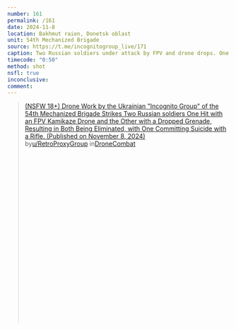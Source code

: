 ```yaml
---
number: 161
permalink: /161
date: 2024-11-8
location: Bakhmut raion, Donetsk oblast
unit: 54th Mechanized Brigade
source: https://t.me/incognitogroup_live/171
caption: Two Russian soldiers under attack by FPV and drone drops. One is dead, the other one decides to shoot himself with disturbing aftermath closeup
timecode: "0:50"
method: shot
nsfl: true
inconclusive: 
comment: 
---
```

<blockquote class="reddit-embed-bq" style="height:500px" data-embed-height="721"><a href="https://www.reddit.com/r/DroneCombat/comments/1gmu4fs/nsfw_18_drone_work_by_the_ukrainian_incognito/">(NSFW 18+) Drone Work by the Ukrainian "Incognito Group" of the 54th Mechanized Brigade Strikes Two Russian soldiers One Hit with an FPV Kamikaze Drone and the Other with a Dropped Grenade, Resulting in Both Being Eliminated, with One Committing Suicide with a Rifle. (Published on November 8, 2024)</a><br> by<a href="https://www.reddit.com/user/RetroProxyGroup/">u/RetroProxyGroup</a> in<a href="https://www.reddit.com/r/DroneCombat/">DroneCombat</a></blockquote><script async="" src="https://embed.reddit.com/widgets.js" charset="UTF-8"></script>